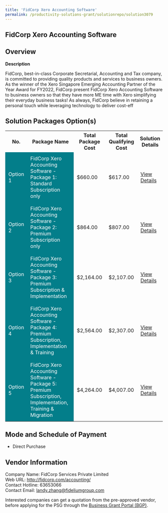 ```yaml
---
title: 'FidCorp Xero Accounting Software'
permalink: /productivity-solutions-grant/solutionrepo/solution3079
---
```


## FidCorp Xero Accounting Software

## Overview

**Description**

FidCorp, best-in-class Corporate Secretarial, Accounting and Tax company, is committed to providing quality products and services to business owners. As the winner of the Xero Singapore Emerging Accounting Partner of the Year Award for FY2022, FidCorp present FidCorp Xero Accounting Software to business owners so that they have more ME time with Xero simplifying their everyday business tasks! As always, FidCorp believe in retaining a personal touch while leveraging technology to deliver cost-eff

## Solution Packages Option(s)

<table>
<tr>
<th><b>No.</b></th>
<th><b>Package Name</b></th>
<th><b>Total Package Cost</b></th>
<th><b>Total Qualifying Cost</b></th>
<th><b>Solution Details</b></th>
</tr>
<tr>
<td style='padding: 10px; background-color: #037E8A; color: #FFFFFF;'>Option 1</td>
<td style='padding: 10px; background-color: #037E8A; color: #FFFFFF;'>FidCorp Xero Accounting Software - Package 1: Standard Subscription only</td>
<td style='padding: 10px;'>$660.00</td>
<td style='padding: 10px;'>$617.00</td>
<td style='padding: 10px;'><a href='/images/psg/Desensitised_Fidcorp_Annex_3_CR_wef_15dec22_Part_1.pdf' target='_blank'>View Details</a></td>
</tr>
<tr>
<td style='padding: 10px; background-color: #037E8A; color: #FFFFFF;'>Option 2</td>
<td style='padding: 10px; background-color: #037E8A; color: #FFFFFF;'>FidCorp Xero Accounting Software - Package 2: Premium Subscription only</td>
<td style='padding: 10px;'>$864.00</td>
<td style='padding: 10px;'>$807.00</td>
<td style='padding: 10px;'><a href='/images/psg/Desensitised_Fidcorp_Annex_3_CR_wef_15dec22_Part_2.pdf' target='_blank'>View Details</a></td>
</tr>
<tr>
<td style='padding: 10px; background-color: #037E8A; color: #FFFFFF;'>Option 3</td>
<td style='padding: 10px; background-color: #037E8A; color: #FFFFFF;'>FidCorp Xero Accounting Software - Package 3: Premium Subscription & Implementation</td>
<td style='padding: 10px;'>$2,164.00</td>
<td style='padding: 10px;'>$2,107.00</td>
<td style='padding: 10px;'><a href='/images/psg/Desensitised_Fidcorp_Annex_3_CR_wef_15dec22_Part_3.pdf' target='_blank'>View Details</a></td>
</tr>
<tr>
<td style='padding: 10px; background-color: #037E8A; color: #FFFFFF;'>Option 4</td>
<td style='padding: 10px; background-color: #037E8A; color: #FFFFFF;'>FidCorp Xero Accounting Software - Package 4: Premium Subscription, Implementation & Training</td>
<td style='padding: 10px;'>$2,564.00</td>
<td style='padding: 10px;'>$2,307.00</td>
<td style='padding: 10px;'><a href='/images/psg/Desensitised_Fidcorp_Annex_3_CR_wef_15dec22_Part_4.pdf' target='_blank'>View Details</a></td>
</tr>
<tr>
<td style='padding: 10px; background-color: #037E8A; color: #FFFFFF;'>Option 5</td>
<td style='padding: 10px; background-color: #037E8A; color: #FFFFFF;'>FidCorp Xero Accounting Software - Package 5: Premium Subscription, Implementation, Training & Migration</td>
<td style='padding: 10px;'>$4,264.00</td>
<td style='padding: 10px;'>$4,007.00</td>
<td style='padding: 10px;'><a href='/images/psg/Desensitised_Fidcorp_Annex_3_CR_wef_15dec22_Part_5.pdf' target='_blank'>View Details</a></td>
</tr>
</table>

## Mode and Schedule of Payment

 - Direct Purchase

## Vendor Information

 Company Name: FidCorp Services Private Limited<br>Web URL: http://fidcorp.com/accounting/<br>Contact Hotline: 63653066<br>Contact Email: landy.zhang@fideliumgroup.com

Interested companies can get a quotation from the pre-approved vendor, before applying for the PSG through the <a href='https://www.businessgrants.gov.sg/' target='_blank' rel='noopener'>Business Grant Portal (BGP)</a>.

<script src="/jquery/resize-tables.js"></script>
